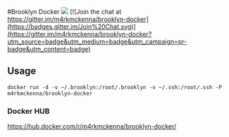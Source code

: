#Brooklyn Docker
[![](https://badge.imagelayers.io/m4rkmckenna/brooklyn-docker:0.8.0-incubating.svg)](https://imagelayers.io/?images=m4rkmckenna/brooklyn-docker:latest 'Get your own badge on imagelayers.io') [![Join the chat at https://gitter.im/m4rkmckenna/brooklyn-docker](https://badges.gitter.im/Join%20Chat.svg)](https://gitter.im/m4rkmckenna/brooklyn-docker?utm_source=badge&utm_medium=badge&utm_campaign=pr-badge&utm_content=badge)


## Usage
```
docker run -d -v ~/.brooklyn:/root/.brooklyn -v ~/.ssh:/root/.ssh -P m4rkmckenna/brooklyn-docker
```

### Docker HUB
https://hub.docker.com/r/m4rkmckenna/brooklyn-docker/
